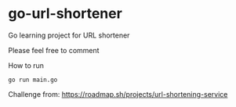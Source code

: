 # go-url-shortener

Go learning project for URL shortener

Please feel free to comment

How to run

```
go run main.go
```

Challenge from: https://roadmap.sh/projects/url-shortening-service
